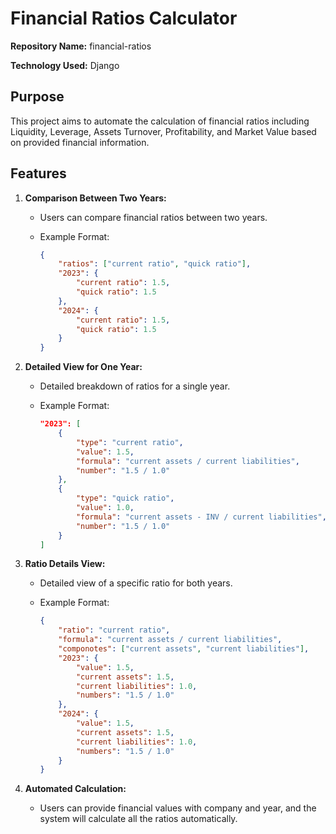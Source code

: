 # Financial Ratios Calculator

**Repository Name:** financial-ratios

**Technology Used:** Django

## Purpose

This project aims to automate the calculation of financial ratios including Liquidity, Leverage, Assets Turnover, Profitability, and Market Value based on provided financial information.

## Features

1. **Comparison Between Two Years:**
   - Users can compare financial ratios between two years.
   - Example Format:

     ```json
     {
         "ratios": ["current ratio", "quick ratio"],
         "2023": {
             "current ratio": 1.5,
             "quick ratio": 1.5
         },
         "2024": {
             "current ratio": 1.5,
             "quick ratio": 1.5
         }
     }
     ```

2. **Detailed View for One Year:**
   - Detailed breakdown of ratios for a single year.
   - Example Format:

     ```json
     "2023": [
         {
             "type": "current ratio",
             "value": 1.5,
             "formula": "current assets / current liabilities",
             "number": "1.5 / 1.0"
         },
         {
             "type": "quick ratio",
             "value": 1.0,
             "formula": "current assets - INV / current liabilities",
             "number": "1.5 / 1.0"
         }
     ]
     ```

3. **Ratio Details View:**
   - Detailed view of a specific ratio for both years.
   - Example Format:

     ```json
     {
         "ratio": "current ratio",
         "formula": "current assets / current liabilities",
         "componotes": ["current assets", "current liabilities"],
         "2023": {
             "value": 1.5,
             "current assets": 1.5,
             "current liabilities": 1.0,
             "numbers": "1.5 / 1.0"
         },
         "2024": {
             "value": 1.5,
             "current assets": 1.5,
             "current liabilities": 1.0,
             "numbers": "1.5 / 1.0"
         }
     }
     ```

4. **Automated Calculation:**
   - Users can provide financial values with company and year, and the system will calculate all the ratios automatically.
